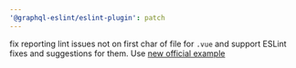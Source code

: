 ```yaml
---
'@graphql-eslint/eslint-plugin': patch
---
```


fix reporting lint issues not on first char of file for `.vue` and support ESLint fixes and suggestions for them. Use [new official example](https://github.com/dimaMachina/graphql-eslint/blob/master/examples/vue-code-file/eslint.config.js)
